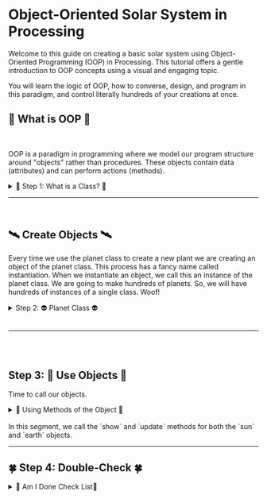 # Object-Oriented Solar System in Processing

Welcome to this guide on creating a basic solar system using Object-Oriented Programming (OOP) in Processing. This tutorial offers a gentle introduction to OOP concepts using a visual and engaging topic.

You will learn the logic of OOP, how to converse, design, and program in this paradigm, and control literally hundreds of your creations at once.

## 🦄 What is OOP 🦄
<br>

OOP is a paradigm in programming where we model our program structure around "objects" rather than procedures. These objects contain data (attributes) and can perform actions (methods).


<details>
<summary> 🌈 Step 1: What is a Class? 🌈</summary>

In OOP, a class is a blueprint for creating objects. For our solar system, we'll think of each planet as an object, and they will be created from the `Planet` class. This is the class provided to you. You will almost never code from a blank slate, save for research and school :)

While looking, write down 3 questions you have and try to find a method and an attribute. 

<img src="oop.png" alt="meow" width="600" height="500">

Here, the <em>Planet</em> class has attributes (like <em>radius</em> and <em>distance</em>) and methods (like <em>show</em> and <em>update</em>).

<details>

  <summary>🛸🔴👽 Side Quest 🌕🔴🛸 </summary>
  Use NASA's OpenAPI resources to get a real image of Mars from one of their rovers. Report back on how you did this to the class.

<a href="https://api.nasa.gov/"> Application Program Interface (API) </a>

<a href="https://youtu.be/4czjS9h4Fpg?feature=shared"> Mars Landing </a>
</details>

Let's break this down step-by-step by adding new methods and attributes!

</details>

---
<br>


## 🛰️ Create Objects 🛰️

Every time we use the planet class to create a new plant we are creating an object of the planet class. This process has a fancy name called instantiation. When we instantiate an object, we call this an instance of the planet class. We are going to make hundreds of planets. So, we will have hundreds of instances of a single class. Woof!

<details>
<summary> Step 2: 👽 Planet Class 👽 </summary>
With our class defined & commented on, we can create objects, which are instances of a class. 

<img src="oop_call.png" alt="meow" width="700" height="400">


Here, we've created two objects: `sun` and `earth` from the `Planet` class. This is what we mean by Instance of a class, an object, or to instantiate an object.

</details>
<br>

---

<br>
<br>


## Step 3: 🚧 Use Objects 🚧

Time to call our objects.

<details>
<summary> 🧙 Using Methods of the Object 🧙 </summary>

Each object can use the methods defined in the `Planet` class.

<img src="done.png" alt="meow" width="700" height="400">


</details>
<br>
In this segment, we call the `show` and `update` methods for both the `sun` and `earth` objects.

---
## 🍀 Step 4: Double-Check 🍀
<details>
    <summary>🔮 Am I Done Check List🔮 </summary>
    
1. 3 instances of planet class
2. 3 unique methods used
3. Art aspect clear
4. Science aspect clear
5. Add a new method to planet-class that will make the planet move
6. Add a new attribute to planet-class
7. User input used
8. Conditional Statement used
9. A TODO programming list for the next class: see steps 9-10
10. Calculate the force of gravity between one of your planets & sun by using their masses irl
11. Make step 10 a new method by first completing step 9 for this task :)

<img src='isthis.jpeg'>
</details>
